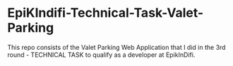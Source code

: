 # EpiKIndifi-Technical-Task-Valet-Parking
 This repo consists of the Valet Parking Web Application that I did in the 3rd round - TECHNICAL TASK to qualify as a developer at EpikInDifi.
